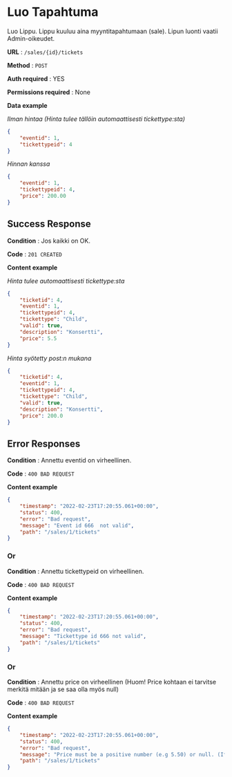 # Luo Tapahtuma

Luo Lippu. Lippu kuuluu aina myyntitapahtumaan (sale). Lipun luonti vaatii Admin-oikeudet.

**URL** : `/sales/{id}/tickets`

**Method** : `POST`

**Auth required** : YES

**Permissions required** : None

**Data example** 

*Ilman hintaa (Hinta tulee tällöin automaattisesti tickettype:sta)*

```json
{
    "eventid": 1,
    "tickettypeid": 4
}
```

*Hinnan kanssa*
```json
{
    "eventid": 1,
    "tickettypeid": 4,
    "price": 200.00
}
```

## Success Response

**Condition** : Jos kaikki on OK.

**Code** : `201 CREATED`

**Content example**

*Hinta tulee automaattisesti tickettype:sta*
```json
{
    "ticketid": 4,
    "eventid": 1,
    "tickettypeid": 4,
    "tickettype": "Child",
    "valid": true,
    "description": "Konsertti",
    "price": 5.5
}
```
*Hinta syötetty post:n mukana*
```json
{
    "ticketid": 4,
    "eventid": 1,
    "tickettypeid": 4,
    "tickettype": "Child",
    "valid": true,
    "description": "Konsertti",
    "price": 200.0
}
```

## Error Responses

**Condition** : Annettu eventid on virheellinen.

**Code** : `400 BAD REQUEST`

**Content example**

```json
{
    "timestamp": "2022-02-23T17:20:55.061+00:00",
    "status": 400,
    "error": "Bad request",    
    "message": "Event id 666  not valid",
    "path": "/sales/1/tickets"
}
```

### Or

**Condition** : Annettu tickettypeid on virheellinen.

**Code** : `400 BAD REQUEST`

**Content example**

```json
{
    "timestamp": "2022-02-23T17:20:55.061+00:00",
    "status": 400,
    "error": "Bad request",    
    "message": "Tickettype id 666 not valid",
    "path": "/sales/1/tickets"
}
```

### Or

**Condition** : Annettu price on virheellinen (Huom! Price kohtaan ei tarvitse merkitä mitään ja se saa olla myös null)

**Code** : `400 BAD REQUEST`

**Content example**

```json
{
    "timestamp": "2022-02-23T17:20:55.061+00:00",
    "status": 400,
    "error": "Bad request",    
    "message": "Price must be a positive number (e.g 5.50) or null. (If null, price is set automatically according to tickettype)",
    "path": "/sales/1/tickets"
}
```

